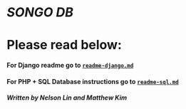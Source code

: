 # _SONGO DB_

# Please read below:

#### For Django readme go to [`readme-django.md`](https://github.com/matthewkim0/SongoDB-WES333/blob/main/readme-django.md)

#### For PHP + SQL Database instructions go to [`readme-sql.md`](https://github.com/matthewkim0/SongoDB-WES333/blob/main/readme-sql.md)


##### Written by Nelson Lin and Matthew Kim